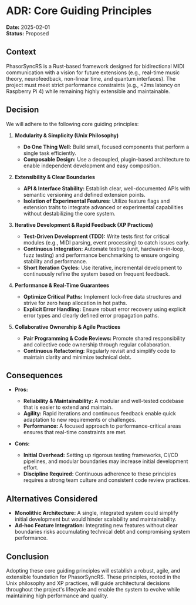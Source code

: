 # ADR: Core Guiding Principles

**Date:** 2025-02-01  
**Status:** Proposed

## Context

PhasorSyncRS is a Rust-based framework designed for bidirectional MIDI communication with a vision for future extensions (e.g., real-time music theory, neurofeedback, non-linear time, and quantum interfaces). The project must meet strict performance constraints (e.g., <2ms latency on Raspberry Pi 4) while remaining highly extensible and maintainable.

## Decision

We will adhere to the following core guiding principles:

1. **Modularity & Simplicity (Unix Philosophy)**
   - **Do One Thing Well:** Build small, focused components that perform a single task efficiently.
   - **Composable Design:** Use a decoupled, plugin-based architecture to enable independent development and easy composition.

2. **Extensibility & Clear Boundaries**
   - **API & Interface Stability:** Establish clear, well-documented APIs with semantic versioning and defined extension points.
   - **Isolation of Experimental Features:** Utilize feature flags and extension traits to integrate advanced or experimental capabilities without destabilizing the core system.

3. **Iterative Development & Rapid Feedback (XP Practices)**
   - **Test-Driven Development (TDD):** Write tests first for critical modules (e.g., MIDI parsing, event processing) to catch issues early.
   - **Continuous Integration:** Automate testing (unit, hardware-in-loop, fuzz testing) and performance benchmarking to ensure ongoing stability and performance.
   - **Short Iteration Cycles:** Use iterative, incremental development to continuously refine the system based on frequent feedback.

4. **Performance & Real-Time Guarantees**
   - **Optimize Critical Paths:** Implement lock-free data structures and strive for zero heap allocation in hot paths.
   - **Explicit Error Handling:** Ensure robust error recovery using explicit error types and clearly defined error propagation paths.

5. **Collaborative Ownership & Agile Practices**
   - **Pair Programming & Code Reviews:** Promote shared responsibility and collective code ownership through regular collaboration.
   - **Continuous Refactoring:** Regularly revisit and simplify code to maintain clarity and minimize technical debt.

## Consequences

- **Pros:**
  - **Reliability & Maintainability:** A modular and well-tested codebase that is easier to extend and maintain.
  - **Agility:** Rapid iterations and continuous feedback enable quick adaptation to new requirements or challenges.
  - **Performance:** A focused approach to performance-critical areas ensures that real-time constraints are met.

- **Cons:**
  - **Initial Overhead:** Setting up rigorous testing frameworks, CI/CD pipelines, and modular boundaries may increase initial development effort.
  - **Discipline Required:** Continuous adherence to these principles requires a strong team culture and consistent code review practices.

## Alternatives Considered

- **Monolithic Architecture:** A single, integrated system could simplify initial development but would hinder scalability and maintainability.
- **Ad-hoc Feature Integration:** Integrating new features without clear boundaries risks accumulating technical debt and compromising system performance.

## Conclusion

Adopting these core guiding principles will establish a robust, agile, and extensible foundation for PhasorSyncRS. These principles, rooted in the Unix philosophy and XP practices, will guide architectural decisions throughout the project's lifecycle and enable the system to evolve while maintaining high performance and quality.
